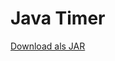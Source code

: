 <h1>Java Timer</h1>

<a href="https://drive.google.com/uc?authuser=0&id=0B1ptYWbtvhd4akRVbHQwVTlNY0U&export=download">Download als JAR</a>
